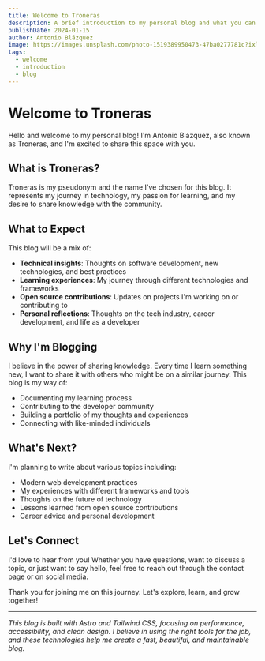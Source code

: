 ```yaml
---
title: Welcome to Troneras
description: A brief introduction to my personal blog and what you can expect to find here.
publishDate: 2024-01-15
author: Antonio Blázquez
image: https://images.unsplash.com/photo-1519389950473-47ba0277781c?ixlib=rb-4.0.3&ixid=M3wxMjA3fDB8MHxwaG90by1wYWdlfHx8fGVufDB8fHx8fA%3D%3D&auto=format&fit=crop&w=2070&q=80
tags:
  - welcome
  - introduction
  - blog
---
```


# Welcome to Troneras

Hello and welcome to my personal blog! I'm Antonio Blázquez, also known as Troneras, and I'm excited to share this space with you.

## What is Troneras?

Troneras is my pseudonym and the name I've chosen for this blog. It represents my journey in technology, my passion for learning, and my desire to share knowledge with the community.

## What to Expect

This blog will be a mix of:

- **Technical insights**: Thoughts on software development, new technologies, and best practices
- **Learning experiences**: My journey through different technologies and frameworks
- **Open source contributions**: Updates on projects I'm working on or contributing to
- **Personal reflections**: Thoughts on the tech industry, career development, and life as a developer

## Why I'm Blogging

I believe in the power of sharing knowledge. Every time I learn something new, I want to share it with others who might be on a similar journey. This blog is my way of:

- Documenting my learning process
- Contributing to the developer community
- Building a portfolio of my thoughts and experiences
- Connecting with like-minded individuals

## What's Next?

I'm planning to write about various topics including:

- Modern web development practices
- My experiences with different frameworks and tools
- Thoughts on the future of technology
- Lessons learned from open source contributions
- Career advice and personal development

## Let's Connect

I'd love to hear from you! Whether you have questions, want to discuss a topic, or just want to say hello, feel free to reach out through the contact page or on social media.

Thank you for joining me on this journey. Let's explore, learn, and grow together!

---

*This blog is built with Astro and Tailwind CSS, focusing on performance, accessibility, and clean design. I believe in using the right tools for the job, and these technologies help me create a fast, beautiful, and maintainable blog.* 